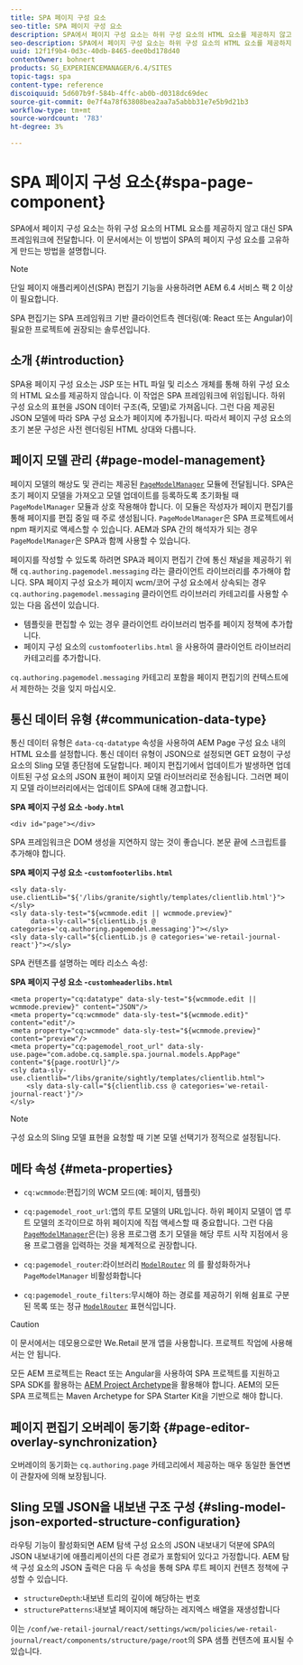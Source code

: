 ```yaml
---
title: SPA 페이지 구성 요소
seo-title: SPA 페이지 구성 요소
description: SPA에서 페이지 구성 요소는 하위 구성 요소의 HTML 요소를 제공하지 않고 대신 SPA 프레임워크에 전달합니다. 이 문서에서는 이 방법이 SPA의 페이지 구성 요소를 고유하게 만드는 방법을 설명합니다.
seo-description: SPA에서 페이지 구성 요소는 하위 구성 요소의 HTML 요소를 제공하지 않고 대신 SPA 프레임워크에 전달합니다. 이 문서에서는 이 방법이 SPA의 페이지 구성 요소를 고유하게 만드는 방법을 설명합니다.
uuid: 12f1f9b4-0d3c-40db-8465-dee0bd178d40
contentOwner: bohnert
products: SG_EXPERIENCEMANAGER/6.4/SITES
topic-tags: spa
content-type: reference
discoiquuid: 5d607b9f-584b-4ffc-ab0b-d0318dc69dec
source-git-commit: 0e7f4a78f63808bea2aa7a5abbb31e7e5b9d21b3
workflow-type: tm+mt
source-wordcount: '783'
ht-degree: 3%

---
```



# SPA 페이지 구성 요소{#spa-page-component}

SPA에서 페이지 구성 요소는 하위 구성 요소의 HTML 요소를 제공하지 않고 대신 SPA 프레임워크에 전달합니다. 이 문서에서는 이 방법이 SPA의 페이지 구성 요소를 고유하게 만드는 방법을 설명합니다.

>[!NOTE]
>
>단일 페이지 애플리케이션(SPA) 편집기 기능을 사용하려면 AEM 6.4 서비스 팩 2 이상이 필요합니다.
>
>SPA 편집기는 SPA 프레임워크 기반 클라이언트측 렌더링(예: React 또는 Angular)이 필요한 프로젝트에 권장되는 솔루션입니다.

## 소개 {#introduction}

SPA용 페이지 구성 요소는 JSP 또는 HTL 파일 및 리소스 개체를 통해 하위 구성 요소의 HTML 요소를 제공하지 않습니다. 이 작업은 SPA 프레임워크에 위임됩니다. 하위 구성 요소의 표현을 JSON 데이터 구조(즉, 모델)로 가져옵니다. 그런 다음 제공된 JSON 모델에 따라 SPA 구성 요소가 페이지에 추가됩니다. 따라서 페이지 구성 요소의 초기 본문 구성은 사전 렌더링된 HTML 상대와 다릅니다.

## 페이지 모델 관리 {#page-model-management}

페이지 모델의 해상도 및 관리는 제공된 [ `PageModelManager`](/help/sites-developing/spa-blueprint.md#pagemodelmanager) 모듈에 전달됩니다. SPA은 초기 페이지 모델을 가져오고 모델 업데이트를 등록하도록 초기화될 때 `PageModelManager` 모듈과 상호 작용해야 합니다. 이 모듈은 작성자가 페이지 편집기를 통해 페이지를 편집 중일 때 주로 생성됩니다. `PageModelManager`은 SPA 프로젝트에서 npm 패키지로 액세스할 수 있습니다. AEM과 SPA 간의 해석자가 되는 경우 `PageModelManager`은 SPA과 함께 사용할 수 있습니다.

페이지를 작성할 수 있도록 하려면 SPA과 페이지 편집기 간에 통신 채널을 제공하기 위해 `cq.authoring.pagemodel.messaging` 라는 클라이언트 라이브러리를 추가해야 합니다. SPA 페이지 구성 요소가 페이지 wcm/코어 구성 요소에서 상속되는 경우 `cq.authoring.pagemodel.messaging` 클라이언트 라이브러리 카테고리를 사용할 수 있는 다음 옵션이 있습니다.

* 템플릿을 편집할 수 있는 경우 클라이언트 라이브러리 범주를 페이지 정책에 추가합니다.
* 페이지 구성 요소의 `customfooterlibs.html` 을 사용하여 클라이언트 라이브러리 카테고리를 추가합니다.

`cq.authoring.pagemodel.messaging` 카테고리 포함을 페이지 편집기의 컨텍스트에서 제한하는 것을 잊지 마십시오.

## 통신 데이터 유형 {#communication-data-type}

통신 데이터 유형은 `data-cq-datatype` 속성을 사용하여 AEM Page 구성 요소 내의 HTML 요소를 설정합니다. 통신 데이터 유형이 JSON으로 설정되면 GET 요청이 구성 요소의 Sling 모델 종단점에 도달합니다. 페이지 편집기에서 업데이트가 발생하면 업데이트된 구성 요소의 JSON 표현이 페이지 모델 라이브러리로 전송됩니다. 그러면 페이지 모델 라이브러리에서는 업데이트 SPA에 대해 경고합니다.

**SPA 페이지 구성 요소 -`body.html`**

```
<div id="page"></div>
```

SPA 프레임워크은 DOM 생성을 지연하지 않는 것이 좋습니다. 본문 끝에 스크립트를 추가해야 합니다.

**SPA 페이지 구성 요소 -`customfooterlibs.html`**

```
<sly data-sly-use.clientLib="${'/libs/granite/sightly/templates/clientlib.html'}"></sly>
<sly data-sly-test="${wcmmode.edit || wcmmode.preview}"
     data-sly-call="${clientLib.js @ categories='cq.authoring.pagemodel.messaging'}"></sly>
<sly data-sly-call="${clientLib.js @ categories='we-retail-journal-react'}"></sly>
```

SPA 컨텐츠를 설명하는 메타 리소스 속성:

**SPA 페이지 구성 요소 -`customheaderlibs.html`**

```
<meta property="cq:datatype" data-sly-test="${wcmmode.edit || wcmmode.preview}" content="JSON"/>
<meta property="cq:wcmmode" data-sly-test="${wcmmode.edit}" content="edit"/>
<meta property="cq:wcmmode" data-sly-test="${wcmmode.preview}" content="preview"/>
<meta property="cq:pagemodel_root_url" data-sly-use.page="com.adobe.cq.sample.spa.journal.models.AppPage" content="${page.rootUrl}"/>
<sly data-sly-use.clientlib="/libs/granite/sightly/templates/clientlib.html">
    <sly data-sly-call="${clientlib.css @ categories='we-retail-journal-react'}"/>
</sly>
```

>[!NOTE]
>
>구성 요소의 Sling 모델 표현을 요청할 때 기본 모델 선택기가 정적으로 설정됩니다.

## 메타 속성 {#meta-properties}

* `cq:wcmmode`:편집기의 WCM 모드(예: 페이지, 템플릿)
* `cq:pagemodel_root_url`:앱의 루트 모델의 URL입니다. 하위 페이지 모델이 앱 루트 모델의 조각이므로 하위 페이지에 직접 액세스할 때 중요합니다. 그런 다음 [`PageModelManager`](/help/sites-developing/spa-page-component.md)은(는) 응용 프로그램 초기 모델을 해당 루트 시작 지점에서 응용 프로그램을 입력하는 것을 체계적으로 권장합니다.

* `cq:pagemodel_router`:라이브러리 [`ModelRouter`](/help/sites-developing/spa-routing.md) 의 를 활성화하거나  `PageModelManager` 비활성화합니다

* `cq:pagemodel_route_filters`:무시해야 하는 경로를 제공하기 위해 쉼표로 구분된 목록 또는 정규  [`ModelRouter`](/help/sites-developing/spa-routing.md) 표현식입니다.

>[!CAUTION]
>
>이 문서에서는 데모용으로만 We.Retail 분개 앱을 사용합니다. 프로젝트 작업에 사용해서는 안 됩니다.
>
>모든 AEM 프로젝트는 React 또는 Angular을 사용하여 SPA 프로젝트를 지원하고 SPA SDK를 활용하는 [AEM Project Archetype](https://docs.adobe.com/content/help/ko-KR/experience-manager-core-components/using/developing/archetype/overview.html)을 활용해야 합니다. AEM의 모든 SPA 프로젝트는 Maven Archetype for SPA Starter Kit을 기반으로 해야 합니다.

## 페이지 편집기 오버레이 동기화 {#page-editor-overlay-synchronization}

오버레이의 동기화는 `cq.authoring.page` 카테고리에서 제공하는 매우 동일한 돌연변이 관찰자에 의해 보장됩니다.

## Sling 모델 JSON을 내보낸 구조 구성 {#sling-model-json-exported-structure-configuration}

라우팅 기능이 활성화되면 AEM 탐색 구성 요소의 JSON 내보내기 덕분에 SPA의 JSON 내보내기에 애플리케이션의 다른 경로가 포함되어 있다고 가정합니다. AEM 탐색 구성 요소의 JSON 출력은 다음 두 속성을 통해 SPA 루트 페이지 컨텐츠 정책에 구성할 수 있습니다.

* `structureDepth`:내보낸 트리의 깊이에 해당하는 번호
* `structurePatterns`:내보낼 페이지에 해당하는 레지엑스 배열을 재생성합니다

이는 `/conf/we-retail-journal/react/settings/wcm/policies/we-retail-journal/react/components/structure/page/root`의 SPA 샘플 컨텐츠에 표시될 수 있습니다.